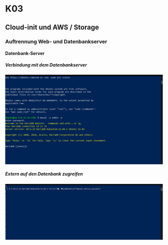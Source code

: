# K03

## Cloud-init und AWS / Storage

### Auftrennung Web- und Datenbankserver

#### Datenbank-Server

##### Verbindung mit dem Datenbankserver

<img src="./assets/img/verbindung.jpg">

##### Extern auf den Datenbank zugreifen

<img src="./assets/img/extern.jpg">
